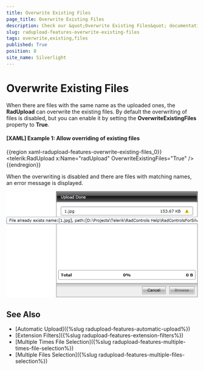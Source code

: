 ```yaml
---
title: Overwrite Existing Files
page_title: Overwrite Existing Files
description: Check our &quot;Overwrite Existing Files&quot; documentation article for the RadUpload {{ site.framework_name }} control.
slug: radupload-features-overwrite-existing-files
tags: overwrite,existing,files
published: True
position: 8
site_name: Silverlight
---
```


# Overwrite Existing Files

When there are files with the same name as the uploaded ones, the __RadUpload__ can overwrite the existing files. By default the overwriting of files is disabled, but you can enable it by setting the __OverwriteExistingFiles__ property to __True__.

#### __[XAML] Example 1: Allow overriding of existing files__  
{{region xaml-radupload-features-overwrite-existing-files_0}}
	<telerik:RadUpload x:Name="radUpload"
	                   OverwriteExistingFiles="True" />
{{endregion}}

When the overwriting is disabled and there are files with matching names, an error message is displayed.

![WPF RadUpload ](images/RadUpload_Features_Overwriting_Existing_Files_01.png)

## See Also  
 * [Automatic Upload]({%slug radupload-features-automatic-upload%})
 * [Extension Filters]({%slug radupload-features-extension-filters%})
 * [Multiple Times File Selection]({%slug radupload-features-multiple-times-file-selection%})
 * [Multiple Files Selection]({%slug radupload-features-multiple-files-selection%})
 